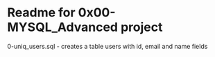 # Readme for 0x00-MYSQL_Advanced project

0-uniq_users.sql - creates a table users with id, email and name fields
